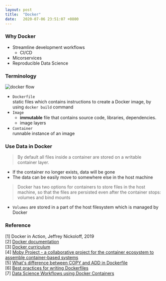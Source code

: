 ```yaml
---
layout: post
title:  "Docker"
date:   2020-07-06 23:51:07 +0800
---
```

### Why Docker

- Streamline development workflows
  - CI/CD
- Micorservices
- Reproducible Data Science

### Terminology

![docker flow](https://jfrog--c.eu12.content.force.com/servlet/servlet.ImageServer?id=0151r000006uDeS&oid=00D20000000M3v0&lastMod=1584629589000)

- `Dockerfile` <br>
    static files which contains instructions to create a Docker image, by using `docker build` command
- `Image` <br>
  - <b> immutable</b> file that contains source code, libraries, dependencies.
  - image layers
- `Container`<br>
    runnable instance of an image

### Use Data in Docker

> By default all files inside a container are stored on a writable container layer.

- If the container no longer exists, data will be gone
- The data can be easily move to somewhere else in the host machine

> Docker has two options for containers to store files in the host machine, so that the files are persisted even after the container stops: volumes and bind mounts

- `Volumes` are stored in a part of the host filesystem which is managed by Docker

### Reference

[1] Docker in Action, Jeffrey Nickoloff, 2019 <br>
[2] [Docker documentation](https://docs.docker.com/) <br>
[3] [Docker curriculum](https://github.com/prakhar1989/docker-curriculum) <br>
[4] [Moby Project - a collaborative project for the container ecosystem to assemble container-based systems](https://github.com/moby/moby/blob/master/image/spec/v1.md) <br>
[5] [What's difference between COPY and ADD in Dockerfile](https://stackoverflow.com/questions/24958140/what-is-the-difference-between-the-copy-and-add-commands-in-a-dockerfile) <br>
[6] [Best practices for writing Dockerfiles](https://docs.docker.com/develop/develop-images/dockerfile_best-practices/) <br>
[7] [Data Science Workflows using Docker Containers](https://www.youtube.com/watch?time_continue=32&v=oO8n3y23b6M&feature=emb_logo) <br>
